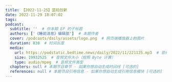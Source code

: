 ```yaml
---
title: 【2022-11-25】蓝码创新
date: 2022-11-29 18:07:02
tags:
podcast:
  subtitle: ''  # 你本期 EP 的子标题
  authors: ['《睡前消息》编辑部']  # 本期作者
  cover: /podcasts/daily/assets/logo.png  # 网页端播放器上的图片
  duration: 830  # 时间长度
  media:
    url: https://podstatic.bedtime.news/daily/2022/11/221125.mp3  # 音频文件
    size: 19932525  # 音频文件大小（按照 Byte 计算）
    type: audio/mpeg  # 音频文件类型
  chapters: null # 本期节目章节 - 如果你想自动生成时间线 [可选的]
  references: null # 本期节目引用信息 - 如果你想自动生成引用信息模块 [可选的]
---
```

